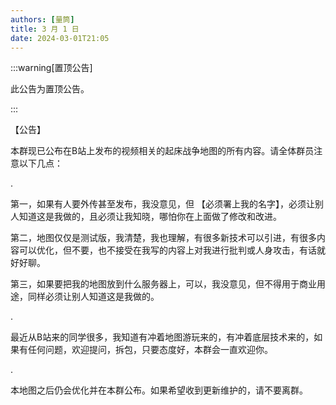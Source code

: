 ```yaml
---
authors: [量筒]
title: 3 月 1 日
date: 2024-03-01T21:05
---
```


:::warning[置顶公告]

此公告为置顶公告。

:::

【公告】

本群现已公布在B站上发布的视频相关的起床战争地图的所有内容。请全体群员注意以下几点：

.

第一，如果有人要外传甚至发布，我没意见，但 【必须署上我的名字】，必须让别人知道这是我做的，且必须让我知晓，哪怕你在上面做了修改和改进。

第二，地图仅仅是测试版，我清楚，我也理解，有很多新技术可以引进，有很多内容可以优化，但不要，也不接受在我写的内容上对我进行批判或人身攻击，有话就好好聊。

第三，如果要把我的地图放到什么服务器上，可以，我没意见，但不得用于商业用途，同样必须让别人知道这是我做的。

.

最近从B站来的同学很多，我知道有冲着地图游玩来的，有冲着底层技术来的，如果有任何问题，欢迎提问，拆包，只要态度好，本群会一直欢迎你。

.

本地图之后仍会优化并在本群公布。如果希望收到更新维护的，请不要离群。

